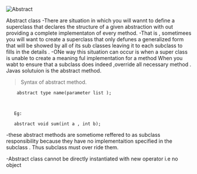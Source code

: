 
![Abstract](https://slideplayer.com/slide/5076963/16/images/2/Abstract+Classes+Java+allows+abstract+classes.jpg)

Abstract class 
-There are situation in which you will wannt to define a superclass that declares the structure of a given abstraction with out providing a complete implementaton of every method.
-That is , sometimees you will want to create a superclass that only defunes a generalized form that will be showed by all of its sub classes leaving it to each subclass to fills in the details .
-ONe way this situation can occur is when a super class is unable to create a meaning ful implementation for a method 
When you wabt to ensure that a subclass does indeed ,override all necessary method . Javas solutuion is the abstract method.

>Syntax of abstract method.


        abstract type name(parameter list );
        


       Eg:

       abstract void sum(int a , int b);



-these abstract methods are sometiome reffered to as subclass responsibility because they have no implementaition specified in the subclass . Thus subclass must over ride them.

-Abstract class cannot be directly instantiated with new operator i.e no object